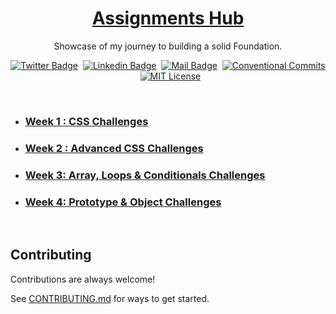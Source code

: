 <a href="./">
  <h1 align="center">Assignments Hub</h1>
</a>

<p align="center">
  Showcase of my journey to building a solid Foundation.
</p>

<div align= "center">

[![Twitter Badge](https://img.shields.io/badge/-@devwithjay-1ca0f1?style=social&labelColor=red&logo=x&logoColor=black&link=https://twitter.com/devwithjay)](https://twitter.com/devwithjay)&nbsp;&nbsp;[![Linkedin Badge](https://img.shields.io/badge/@devwithjay-0e76a8)](https://www.linkedin.com/in/devwithjay/)&nbsp;&nbsp;[![Mail Badge](https://img.shields.io/badge/-hello@devwithjay.com-c0392b?style=flat&labelColor=c0392b&logo=gmail&logoColor=pink)](mailto:hello@devwithjay.com)&nbsp;&nbsp;[![Conventional Commits](https://img.shields.io/badge/Conventional%20Commits-1.0.0-%23FE5196?logo=conventionalcommits&logoColor=white)](https://conventionalcommits.org)&nbsp;&nbsp;[![MIT License](https://img.shields.io/badge/License-MIT-green.svg)](https://choosealicense.com/licenses/mit/)


</div>
<br>

- ### [Week 1 : CSS Challenges](./week-1/README.md)

- ### [Week 2 : Advanced CSS Challenges](./week-2/README.md)

- ### [Week 3: Array, Loops & Conditionals Challenges](./week-3/README.md)

- ### [Week 4: Prototype & Object Challenges](./week-4/README.md)

  </br>

## Contributing

Contributions are always welcome!

See [CONTRIBUTING.md](../CONTRIBUTING.md) for ways to get started.
</br></br>